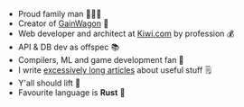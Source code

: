 - Proud family man 👨‍👩‍👦
- Creator of [GainWagon](https://www.gainwagon.com) 🚂
- Web developer and architect at [Kiwi.com](https://www.kiwi.com) by profession 💰
- API & DB dev as offspec 📚
- Compilers, ML and game development fan 🥳
- I write [excessively long articles](https://oreqizer.com/the-math-of-fitness/) about useful stuff 🗒️
- Y'all should lift 💪
- Favourite language is **Rust** 🦀
